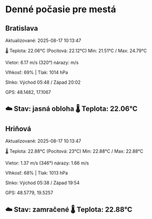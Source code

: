 ﻿# Denné počasie pre mestá

## Bratislava
Aktualizované: 2025-08-17 10:13:47

🌡️ Teplota: 22.06°C 
(Pocitová: 22.12°C)
Min: 21.51°C / Max: 24.79°C

Vietor: 6.17 m/s    (320°) 
nárazy:  m/s

Vlhkosť: 69% | Tlak: 1014 hPa

Slnko: Východ 05:48 / Západ 20:02

GPS: 48.1482, 17.1067

☁️ Stav: jasná obloha        🌡️ Teplota: 22.06°C
---

## Hriňová
Aktualizované: 2025-08-17 10:13:47

🌡️ Teplota: 22.88°C 
(Pocitová: 23°C)
Min: 22.88°C / Max: 22.88°C

Vietor: 1.37 m/s (346°)
nárazy: 1.66 m/s

Vlhkosť: 68% | Tlak: 1013 hPa

Slnko: Východ 05:38 / Západ 19:54

GPS: 48.5779, 19.5257

☁️ Stav: zamračené        🌡️ Teplota: 22.88°C
---
